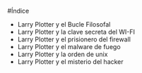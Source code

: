 #Índice

* Larry Plotter y el Bucle Filosofal
* Larry Plotter y la clave secreta del WI-FI
* Larry Plotter y el prisionero del firewall
* Larry Plotter y el malware de fuego
* Larry Plotter y la orden de unix
* Larry Plotter y el misterio del hacker
